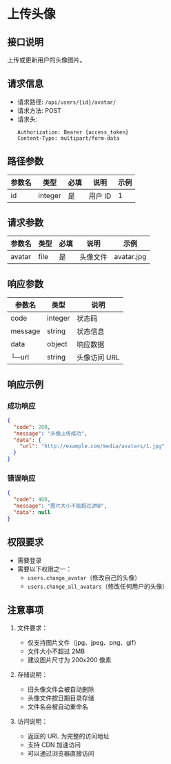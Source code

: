 # 上传头像

## 接口说明

上传或更新用户的头像图片。

## 请求信息

- 请求路径: `/api/users/{id}/avatar/`
- 请求方法: POST
- 请求头:
  ```
  Authorization: Bearer {access_token}
  Content-Type: multipart/form-data
  ```

## 路径参数

| 参数名 | 类型    | 必填 | 说明    | 示例 |
| ------ | ------- | ---- | ------- | ---- |
| id     | integer | 是   | 用户 ID | 1    |

## 请求参数

| 参数名 | 类型 | 必填 | 说明     | 示例       |
| ------ | ---- | ---- | -------- | ---------- |
| avatar | file | 是   | 头像文件 | avatar.jpg |

## 响应参数

| 参数名  | 类型    | 说明         |
| ------- | ------- | ------------ |
| code    | integer | 状态码       |
| message | string  | 状态信息     |
| data    | object  | 响应数据     |
| └─url   | string  | 头像访问 URL |

## 响应示例

### 成功响应

```json
{
  "code": 200,
  "message": "头像上传成功",
  "data": {
    "url": "http://example.com/media/avatars/1.jpg"
  }
}
```

### 错误响应

```json
{
  "code": 400,
  "message": "图片大小不能超过2MB",
  "data": null
}
```

## 权限要求

- 需要登录
- 需要以下权限之一：
  - `users.change_avatar`（修改自己的头像）
  - `users.change_all_avatars`（修改任何用户的头像）

## 注意事项

1. 文件要求：

   - 仅支持图片文件（jpg、jpeg、png、gif）
   - 文件大小不超过 2MB
   - 建议图片尺寸为 200x200 像素

2. 存储说明：

   - 旧头像文件会被自动删除
   - 头像文件按日期目录存储
   - 文件名会被自动重命名

3. 访问说明：
   - 返回的 URL 为完整的访问地址
   - 支持 CDN 加速访问
   - 可以通过浏览器直接访问
